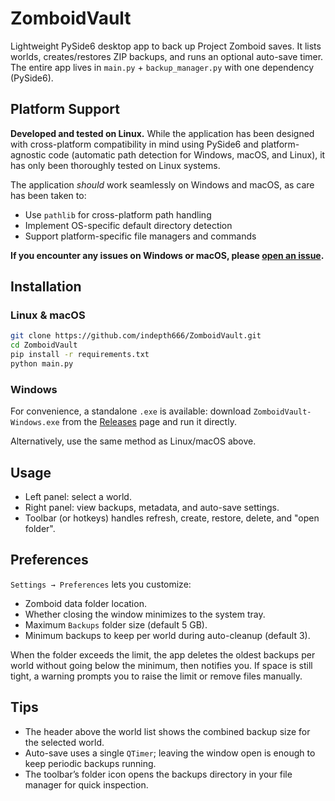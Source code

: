 # ZomboidVault

Lightweight PySide6 desktop app to back up Project Zomboid saves. It lists worlds, creates/restores ZIP backups, and runs an optional auto-save timer. The entire app lives in `main.py` + `backup_manager.py` with one dependency (PySide6).

## Platform Support

**Developed and tested on Linux.** While the application has been designed with cross-platform compatibility in mind using PySide6 and platform-agnostic code (automatic path detection for Windows, macOS, and Linux), it has only been thoroughly tested on Linux systems.

The application *should* work seamlessly on Windows and macOS, as care has been taken to:
- Use `pathlib` for cross-platform path handling
- Implement OS-specific default directory detection
- Support platform-specific file managers and commands

**If you encounter any issues on Windows or macOS, please [open an issue](https://github.com/indepth666/ZomboidVault/issues).**

## Installation

### Linux & macOS

```bash
git clone https://github.com/indepth666/ZomboidVault.git
cd ZomboidVault
pip install -r requirements.txt
python main.py
```

### Windows

For convenience, a standalone `.exe` is available: download `ZomboidVault-Windows.exe` from the [Releases](https://github.com/indepth666/ZomboidVault/releases) page and run it directly.

Alternatively, use the same method as Linux/macOS above.

## Usage

- Left panel: select a world.
- Right panel: view backups, metadata, and auto-save settings.
- Toolbar (or hotkeys) handles refresh, create, restore, delete, and "open folder".

## Preferences

`Settings → Preferences` lets you customize:
- Zomboid data folder location.
- Whether closing the window minimizes to the system tray.
- Maximum `Backups` folder size (default 5 GB).
- Minimum backups to keep per world during auto-cleanup (default 3).

When the folder exceeds the limit, the app deletes the oldest backups per world without going below the minimum, then notifies you. If space is still tight, a warning prompts you to raise the limit or remove files manually.

## Tips

- The header above the world list shows the combined backup size for the selected world.
- Auto-save uses a single `QTimer`; leaving the window open is enough to keep periodic backups running.
- The toolbar’s folder icon opens the backups directory in your file manager for quick inspection.
